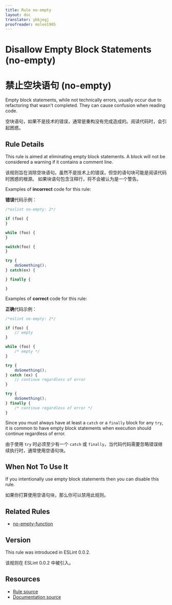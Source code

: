 ```yaml
---
title: Rule no-empty
layout: doc
translator: ybbjegj
proofreader: molee1905
---
```

<!-- Note: No pull requests accepted for this file. See README.md in the root directory for details. -->

# Disallow Empty Block Statements (no-empty)

# 禁止空块语句 (no-empty)

Empty block statements, while not technically errors, usually occur due to refactoring that wasn't completed. They can cause confusion when reading code.

空块语句，如果不是技术的错误，通常是重构没有完成造成的。阅读代码时，会引起困惑。

## Rule Details

This rule is aimed at eliminating empty block statements. A block will not be considered a warning if it contains a comment line.

该规则旨在消除空块语句。虽然不是技术上的错误，但空的语句块可能是阅读代码时困惑的根源。
如果块语句包含注释行，将不会被认为是一个警告。

Examples of **incorrect** code for this rule:

**错误**代码示例：

```js
/*eslint no-empty: 2*/

if (foo) {
}

while (foo) {
}

switch(foo) {
}

try {
    doSomething();
} catch(ex) {

} finally {

}
```

Examples of **correct** code for this rule:

**正确**代码示例：

```js
/*eslint no-empty: 2*/

if (foo) {
    // empty
}

while (foo) {
    /* empty */
}

try {
    doSomething();
} catch (ex) {
    // continue regardless of error
}

try {
    doSomething();
} finally {
    /* continue regardless of error */
}
```

Since you must always have at least a `catch` or a `finally` block for any `try`, it is common to have empty block statements when execution should continue regardless of error.

由于使用 `try` 时必须至少有一个 `catch` 或 `finally`，当代码代码需要忽略错误继续执行时，通常使用空语句块。

## When Not To Use It

If you intentionally use empty block statements then you can disable this rule.
 
如果你打算使用空语句块，那么你可以禁用此规则。

## Related Rules

* [no-empty-function](./no-empty-function)

## Version

This rule was introduced in ESLint 0.0.2.

该规则在 ESLint 0.0.2 中被引入。

## Resources

* [Rule source](https://github.com/eslint/eslint/tree/master/lib/rules/no-empty.js)
* [Documentation source](https://github.com/eslint/eslint/tree/master/docs/rules/no-empty.md)
